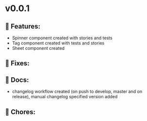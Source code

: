 # v0.0.1

## 🚀 Features:
- Spinner component created with stories and tests 
- Tag component created with tests and stories 
- Sheet component created

## 🐛 Fixes:

## 📓 Docs:
- changelog workflow created (on push to develop, master and on release), manual changelog specified version added

## 🧹 Chores:

